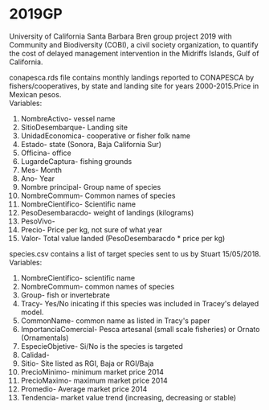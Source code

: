 # 2019GP
University of California Santa Barbara Bren group project 2019 with Community and Biodiversity (COBI), a civil society organization, to quantify the cost of delayed management intervention in the Midriffs Islands, Gulf of California.


conapesca.rds file contains monthly landings reported to CONAPESCA by fishers/cooperatives, by state and landing site for years 2000-2015.Price in Mexican pesos.  
  Variables:
  1. NombreActivo- vessel name 
  2. SitioDesembarque- Landing site 
  3. UnidadEconomica- cooperative or fisher folk name
  4. Estado- state (Sonora, Baja California Sur)
  5. Officina- office 
  6. LugardeCaptura- fishing grounds 
  7. Mes- Month 
  8. Ano- Year 
  9. Nombre principal- Group name of species 
  10. NombreCommum- Common names of species 
  11. NombreCientifico- Scientific name 
  12. PesoDesembaracdo- weight of landings (kilograms)
  13. PesoVivo- 
  14. Precio- Price per kg, not sure of what year 
  15. Valor- Total value  landed (PesoDesembaracdo * price per kg)

species.csv contains a list of target species sent to us by Stuart 15/05/2018.
  Variables:
  1. NombreCientifico- scientific name
  2. NombreCommum- common names of species
  3. Group- fish or invertebrate 
  4. Tracy- Yes/No inicating if this species was included in Tracey's delayed model.
  5. CommonName- common name as listed in Tracy's paper
  6. ImportanciaComercial- Pesca artesanal (small scale fisheries) or Ornato (Ornamentals)
  7. EspecieObjetive- Si/No is the species is targeted
  8. Calidad-
  9. Sitio- Site listed as RGI, Baja or RGI/Baja
  10. PrecioMinimo- minimum market price 2014
  11. PrecioMaximo- maximum market price 2014
  12. Promedio- Average market price 2014 
  13. Tendencia- market value trend (increasing, decreasing or stable) 